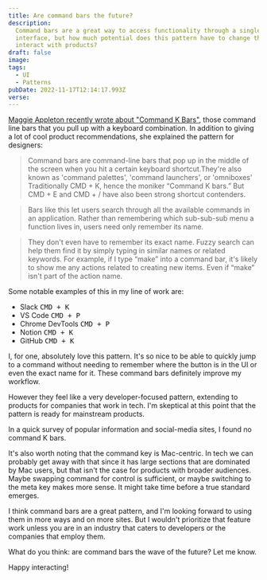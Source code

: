 ```yaml
---
title: Are command bars the future?
description:
  Command bars are a great way to access functionality through a single user
  interface, but how much potential does this pattern have to change the way we
  interact with products?
draft: false
image:
tags:
  - UI
  - Patterns
pubDate: 2022-11-17T12:14:17.993Z
verse:
---
```


[Maggie Appleton recently wrote about "Command K Bars"](https://maggieappleton.com/command-bar),
those command line bars that you pull up with a keyboard combination. In
addition to giving a lot of cool product recommendations, she explained the
pattern for designers:

> Command bars are command-line bars that pop up in the middle of the screen
> when you hit a certain keyboard shortcut.They're also known as 'command
> palettes', 'command launchers', or 'omniboxes' Traditionally CMD + K, hence
> the moniker “Command K bars.” But CMD + E and CMD + / have also been strong
> shortcut contenders.

> Bars like this let users search through all the available commands in an
> application. Rather than remembering which sub-sub-sub menu a function lives
> in, users need only remember its name.

> They don't even have to remember its exact name. Fuzzy search can help them
> find it by simply typing in similar names or related keywords. For example, if
> I type “make” into a command bar, it's likely to show me any actions related
> to creating new items. Even if “make” isn't part of the action name.

Some notable examples of this in my line of work are:

- Slack <kbd>CMD + K</kbd>
- VS Code <kbd>CMD + P</kbd>
- Chrome DevTools <kbd>CMD + P</kbd>
- Notion <kbd>CMD + K</kbd>
- GitHub <kbd>CMD + K</kbd>

I, for one, absolutely love this pattern. It's so nice to be able to quickly
jump to a command without needing to remember where the button is in the UI or
even the exact name for it. These command bars definitely improve my workflow.

However they feel like a very developer-focused pattern, extending to products
for companies that work in tech. I'm skeptical at this point that the pattern is
ready for mainstream products.

In a quick survey of popular information and social-media sites, I found no
command K bars.

It's also worth noting that the command key is Mac-centric. In tech we can
probably get away with that since it has large sections that are dominated by
Mac users, but that isn't the case for products with broader audiences. Maybe
swapping command for control is sufficient, or maybe switching to the meta key
makes more sense. It might take time before a true standard emerges.

I think command bars are a great pattern, and I'm looking forward to using them
in more ways and on more sites. But I wouldn't prioritize that feature work
unless you are in an industry that caters to developers or the companies that
employ them.

What do you think: are command bars the wave of the future? Let me know.

Happy interacting!
